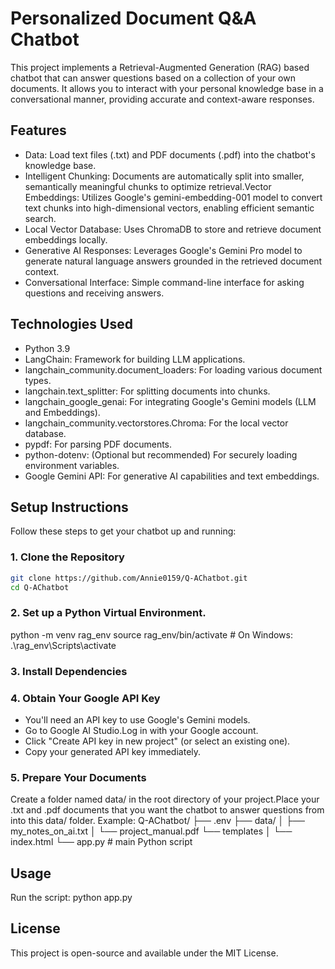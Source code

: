 # Personalized Document Q&A Chatbot
This project implements a Retrieval-Augmented Generation (RAG) based chatbot that can answer questions based on a collection of your own documents. It allows you to interact with your personal knowledge base in a conversational manner, providing accurate and context-aware responses.

## Features 
- Data: Load text files (.txt) and PDF documents (.pdf) into the chatbot's knowledge base.
- Intelligent Chunking: Documents are automatically split into smaller, semantically meaningful chunks to optimize retrieval.Vector Embeddings: Utilizes Google's gemini-embedding-001 model to convert text chunks into high-dimensional vectors, enabling efficient semantic search.
- Local Vector Database: Uses ChromaDB to store and retrieve document embeddings locally.
- Generative AI Responses: Leverages Google's Gemini Pro model to generate natural language answers grounded in the retrieved document context.
- Conversational Interface: Simple command-line interface for asking questions and receiving answers.

## Technologies Used
- Python 3.9
- LangChain: Framework for building LLM applications.
- langchain_community.document_loaders: For loading various document types.
- langchain.text_splitter: For splitting documents into chunks.
- langchain_google_genai: For integrating Google's Gemini models (LLM and Embeddings).
- langchain_community.vectorstores.Chroma: For the local vector database.
- pypdf: For parsing PDF documents.
- python-dotenv: (Optional but recommended) For securely loading environment variables.
- Google Gemini API: For generative AI capabilities and text embeddings.

## Setup Instructions
Follow these steps to get your chatbot up and running:

### 1. Clone the Repository
```bash
git clone https://github.com/Annie0159/Q-AChatbot.git
cd Q-AChatbot
```

### 2. Set up a Python Virtual Environment.
python -m venv rag_env
source rag_env/bin/activate # On Windows: .\rag_env\Scripts\activate

### 3. Install Dependencies 

### 4. Obtain Your Google API Key
- You'll need an API key to use Google's Gemini models.
- Go to Google AI Studio.Log in with your Google account.
- Click "Create API key in new project" (or select an existing one).
- Copy your generated API key immediately.

### 5. Prepare Your Documents
Create a folder named data/ in the root directory of your project.Place your .txt and .pdf documents that you want the chatbot to answer questions from into this data/ folder.
Example:
Q-AChatbot/
├── .env
├── data/
│   ├── my_notes_on_ai.txt
│   └── project_manual.pdf
└──  templates
│   └── index.html
└──   app.py  # main Python script



## Usage
Run the script: python app.py

## License
This project is open-source and available under the MIT License.
